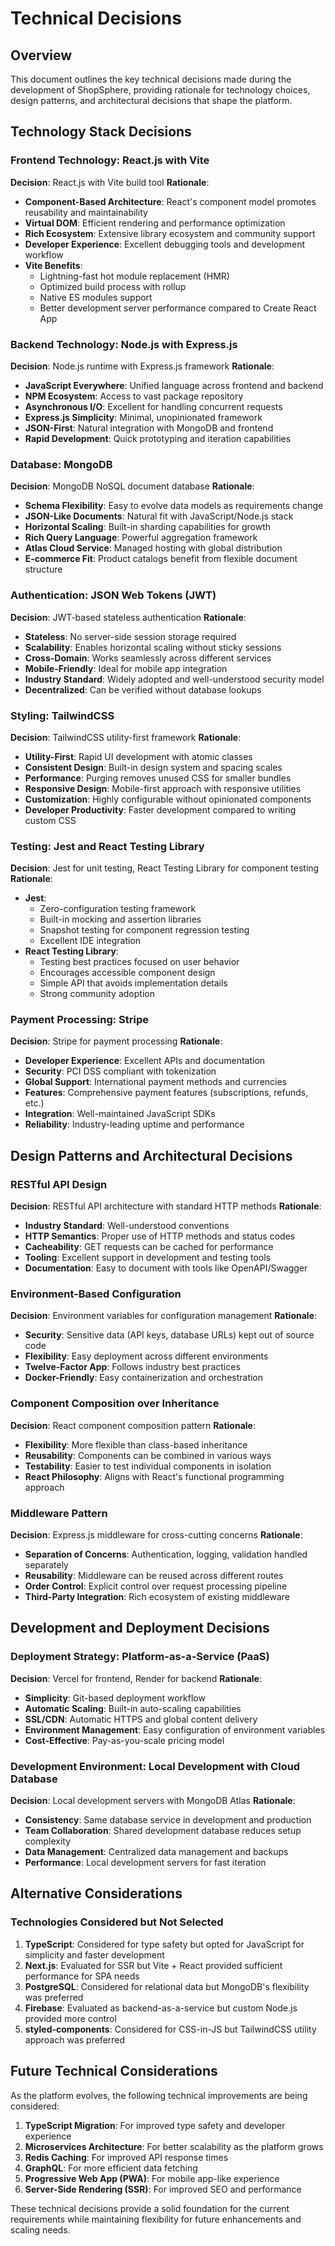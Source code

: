 # Technical Decisions

## Overview

This document outlines the key technical decisions made during the development of ShopSphere, providing rationale for technology choices, design patterns, and architectural decisions that shape the platform.

## Technology Stack Decisions

### Frontend Technology: React.js with Vite

**Decision**: React.js with Vite build tool
**Rationale**:
- **Component-Based Architecture**: React's component model promotes reusability and maintainability
- **Virtual DOM**: Efficient rendering and performance optimization
- **Rich Ecosystem**: Extensive library ecosystem and community support
- **Developer Experience**: Excellent debugging tools and development workflow
- **Vite Benefits**: 
  - Lightning-fast hot module replacement (HMR)
  - Optimized build process with rollup
  - Native ES modules support
  - Better development server performance compared to Create React App

### Backend Technology: Node.js with Express.js

**Decision**: Node.js runtime with Express.js framework
**Rationale**:
- **JavaScript Everywhere**: Unified language across frontend and backend
- **NPM Ecosystem**: Access to vast package repository
- **Asynchronous I/O**: Excellent for handling concurrent requests
- **Express.js Simplicity**: Minimal, unopinionated framework
- **JSON-First**: Natural integration with MongoDB and frontend
- **Rapid Development**: Quick prototyping and iteration capabilities

### Database: MongoDB

**Decision**: MongoDB NoSQL document database
**Rationale**:
- **Schema Flexibility**: Easy to evolve data models as requirements change
- **JSON-Like Documents**: Natural fit with JavaScript/Node.js stack
- **Horizontal Scaling**: Built-in sharding capabilities for growth
- **Rich Query Language**: Powerful aggregation framework
- **Atlas Cloud Service**: Managed hosting with global distribution
- **E-commerce Fit**: Product catalogs benefit from flexible document structure

### Authentication: JSON Web Tokens (JWT)

**Decision**: JWT-based stateless authentication
**Rationale**:
- **Stateless**: No server-side session storage required
- **Scalability**: Enables horizontal scaling without sticky sessions
- **Cross-Domain**: Works seamlessly across different services
- **Mobile-Friendly**: Ideal for mobile app integration
- **Industry Standard**: Widely adopted and well-understood security model
- **Decentralized**: Can be verified without database lookups

### Styling: TailwindCSS

**Decision**: TailwindCSS utility-first framework
**Rationale**:
- **Utility-First**: Rapid UI development with atomic classes
- **Consistent Design**: Built-in design system and spacing scales
- **Performance**: Purging removes unused CSS for smaller bundles
- **Responsive Design**: Mobile-first approach with responsive utilities
- **Customization**: Highly configurable without opinionated components
- **Developer Productivity**: Faster development compared to writing custom CSS

### Testing: Jest and React Testing Library

**Decision**: Jest for unit testing, React Testing Library for component testing
**Rationale**:
- **Jest**: 
  - Zero-configuration testing framework
  - Built-in mocking and assertion libraries
  - Snapshot testing for component regression testing
  - Excellent IDE integration
- **React Testing Library**:
  - Testing best practices focused on user behavior
  - Encourages accessible component design
  - Simple API that avoids implementation details
  - Strong community adoption

### Payment Processing: Stripe

**Decision**: Stripe for payment processing
**Rationale**:
- **Developer Experience**: Excellent APIs and documentation
- **Security**: PCI DSS compliant with tokenization
- **Global Support**: International payment methods and currencies
- **Features**: Comprehensive payment features (subscriptions, refunds, etc.)
- **Integration**: Well-maintained JavaScript SDKs
- **Reliability**: Industry-leading uptime and performance

## Design Patterns and Architectural Decisions

### RESTful API Design

**Decision**: RESTful API architecture with standard HTTP methods
**Rationale**:
- **Industry Standard**: Well-understood conventions
- **HTTP Semantics**: Proper use of HTTP methods and status codes
- **Cacheability**: GET requests can be cached for performance
- **Tooling**: Excellent support in development and testing tools
- **Documentation**: Easy to document with tools like OpenAPI/Swagger

### Environment-Based Configuration

**Decision**: Environment variables for configuration management
**Rationale**:
- **Security**: Sensitive data (API keys, database URLs) kept out of source code
- **Flexibility**: Easy deployment across different environments
- **Twelve-Factor App**: Follows industry best practices
- **Docker-Friendly**: Easy containerization and orchestration

### Component Composition over Inheritance

**Decision**: React component composition pattern
**Rationale**:
- **Flexibility**: More flexible than class-based inheritance
- **Reusability**: Components can be combined in various ways
- **Testability**: Easier to test individual components in isolation
- **React Philosophy**: Aligns with React's functional programming approach

### Middleware Pattern

**Decision**: Express.js middleware for cross-cutting concerns
**Rationale**:
- **Separation of Concerns**: Authentication, logging, validation handled separately
- **Reusability**: Middleware can be reused across different routes
- **Order Control**: Explicit control over request processing pipeline
- **Third-Party Integration**: Rich ecosystem of existing middleware

## Development and Deployment Decisions

### Deployment Strategy: Platform-as-a-Service (PaaS)

**Decision**: Vercel for frontend, Render for backend
**Rationale**:
- **Simplicity**: Git-based deployment workflow
- **Automatic Scaling**: Built-in auto-scaling capabilities
- **SSL/CDN**: Automatic HTTPS and global content delivery
- **Environment Management**: Easy configuration of environment variables
- **Cost-Effective**: Pay-as-you-scale pricing model

### Development Environment: Local Development with Cloud Database

**Decision**: Local development servers with MongoDB Atlas
**Rationale**:
- **Consistency**: Same database service in development and production
- **Team Collaboration**: Shared development database reduces setup complexity
- **Data Management**: Centralized data management and backups
- **Performance**: Local development servers for fast iteration

## Alternative Considerations

### Technologies Considered but Not Selected

1. **TypeScript**: Considered for type safety but opted for JavaScript for simplicity and faster development
2. **Next.js**: Evaluated for SSR but Vite + React provided sufficient performance for SPA needs
3. **PostgreSQL**: Considered for relational data but MongoDB's flexibility was preferred
4. **Firebase**: Evaluated as backend-as-a-service but custom Node.js provided more control
5. **styled-components**: Considered for CSS-in-JS but TailwindCSS utility approach was preferred

## Future Technical Considerations

As the platform evolves, the following technical improvements are being considered:

1. **TypeScript Migration**: For improved type safety and developer experience
2. **Microservices Architecture**: For better scalability as the platform grows
3. **Redis Caching**: For improved API response times
4. **GraphQL**: For more efficient data fetching
5. **Progressive Web App (PWA)**: For mobile app-like experience
6. **Server-Side Rendering (SSR)**: For improved SEO and performance

These technical decisions provide a solid foundation for the current requirements while maintaining flexibility for future enhancements and scaling needs.